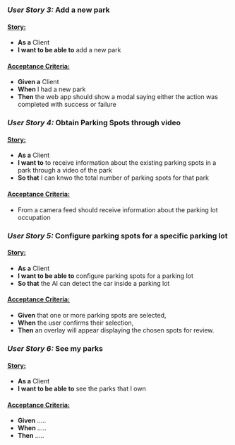 ### _User Story 3:_ Add a new park

#### <ins>Story:</ins>

- __As a__ Client 
- __I want to be able to__ add a new park

#### <ins>Acceptance Criteria:</ins>

- __Given a__ Client 
- __When__ I had a new park 
- __Then__ the web app should show a modal saying either the action was completed with success or failure

### _User Story 4:_ Obtain Parking Spots through video

#### <ins>Story:</ins>

- __As a__ Client
- __I want to__ to receive information about the existing parking spots in a park through a video of the park
- __So that__ I can knwo the total number of parking spots for that park

#### <ins>Acceptance Criteria:</ins>

- From a camera feed should receive information about the parking lot occupation

### _User Story 5:_ Configure parking spots for a specific parking lot

#### <ins>Story:</ins>

- __As a__ Client
- __I want to be able to__ configure parking spots for a parking lot
- __So that__ the AI can detect the car inside a parking lot

#### <ins>Acceptance Criteria:</ins>

- __Given__ that one or more parking spots are selected,
- __When__ the user confirms their selection,
- __Then__ an overlay will appear displaying the chosen spots for review.

### _User Story 6:_ See my parks

#### <ins>Story:</ins>

- __As a__ Client
- __I want to be able to__ see the parks that I own

#### <ins>Acceptance Criteria:</ins>

- __Given__ .....
- __When__ .....
- __Then__ .....
